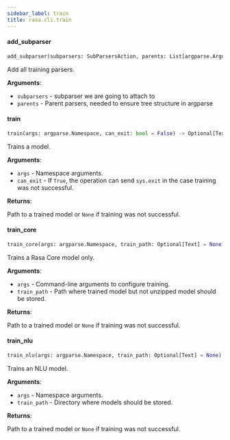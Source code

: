 ```yaml
---
sidebar_label: train
title: rasa.cli.train
---
```


#### add\_subparser

```python
add_subparser(subparsers: SubParsersAction, parents: List[argparse.ArgumentParser]) -> None
```

Add all training parsers.

**Arguments**:

- `subparsers` - subparser we are going to attach to
- `parents` - Parent parsers, needed to ensure tree structure in argparse

#### train

```python
train(args: argparse.Namespace, can_exit: bool = False) -> Optional[Text]
```

Trains a model.

**Arguments**:

- `args` - Namespace arguments.
- `can_exit` - If `True`, the operation can send `sys.exit` in the case
  training was not successful.
  

**Returns**:

  Path to a trained model or `None` if training was not successful.

#### train\_core

```python
train_core(args: argparse.Namespace, train_path: Optional[Text] = None) -> Optional[Text]
```

Trains a Rasa Core model only.

**Arguments**:

- `args` - Command-line arguments to configure training.
- `train_path` - Path where trained model but not unzipped model should be stored.
  

**Returns**:

  Path to a trained model or `None` if training was not successful.

#### train\_nlu

```python
train_nlu(args: argparse.Namespace, train_path: Optional[Text] = None) -> Optional[Text]
```

Trains an NLU model.

**Arguments**:

- `args` - Namespace arguments.
- `train_path` - Directory where models should be stored.
  

**Returns**:

  Path to a trained model or `None` if training was not successful.

